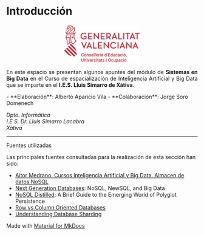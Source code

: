 # Introducción

<div style="text-align: center;">
  <img src="../images/logogva.png" alt="Logo GVA" width="200"/>
</div>

<p align="justify">
En este espacio se presentan algunos apuntes del módulo de <b>Sistemas en Big Data</b> en el Curso de espacialización de Inteligencia Artificial y Big Data que se imparte en el <b>I.E.S. Lluis Simarro de Xàtiva</b>.
</p>
- **Elaboración**: Alberto Aparicio Vila 
- **Colaboración**: Jorge Soro Domenech  

_Dpto. Informática_  
_I.E.S. Dr. Lluis Simarro Lacabra_  
_Xàtiva_

---
<div class="admonition info">
<p class="admonition-title">Fuentes utilizadas</p>
<p>Las principales fuentes consultadas para la realización de esta sección han sido:</p>
<ul>
<li><a href="https://aitor-medrano.github.io/iabd/sa/nosql.html">Aitor Medrano. Cursos Inteligencia Artificial y Big Data. Almacen de datos NoSQL</a></li>
<li><a href="https://link.springer.com/book/10.1007/978-1-4842-1329-2">Next Generation Databases</a>: NoSQL, NewSQL, and Big Data</li>
<li><a href="https://www.informit.com/store/nosql-distilled-a-brief-guide-to-the-emerging-world-9780321826626">NoSQL Distilled</a>: A Brief Guide to the Emerging World of Polyglot Persistence</li>
<li><a href="https://dataschool.com/data-modeling-101/row-vs-column-oriented-databases/">Row vs Column Oriented Databases</a></li>
<li><a href="https://www.digitalocean.com/community/tutorials/understanding-database-sharding">Understanding Database Sharding</a></li>
</ul>
</div>

Made with [Material for MkDocs](https://squidfunk.github.io/material-for-mkdocs/)
